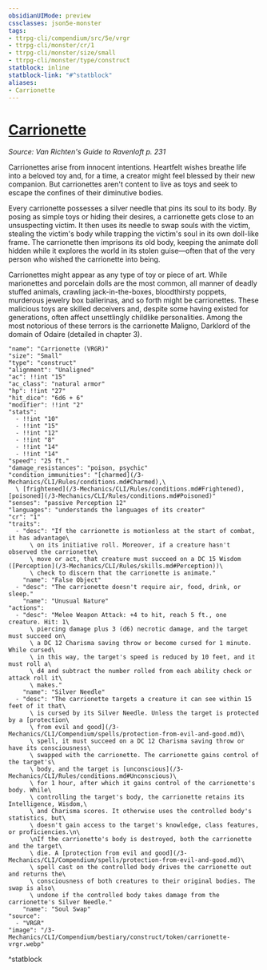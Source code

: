 ```yaml
---
obsidianUIMode: preview
cssclasses: json5e-monster
tags:
- ttrpg-cli/compendium/src/5e/vrgr
- ttrpg-cli/monster/cr/1
- ttrpg-cli/monster/size/small
- ttrpg-cli/monster/type/construct
statblock: inline
statblock-link: "#^statblock"
aliases:
- Carrionette
---
```

# [Carrionette](3-Mechanics\CLI\Compendium\bestiary\construct/carrionette-vrgr.md)
*Source: Van Richten's Guide to Ravenloft p. 231*  

Carrionettes arise from innocent intentions. Heartfelt wishes breathe life into a beloved toy and, for a time, a creator might feel blessed by their new companion. But carrionettes aren't content to live as toys and seek to escape the confines of their diminutive bodies.

Every carrionette possesses a silver needle that pins its soul to its body. By posing as simple toys or hiding their desires, a carrionette gets close to an unsuspecting victim. It then uses its needle to swap souls with the victim, stealing the victim's body while trapping the victim's soul in its own doll-like frame. The carrionette then imprisons its old body, keeping the animate doll hidden while it explores the world in its stolen guise—often that of the very person who wished the carrionette into being.

Carrionettes might appear as any type of toy or piece of art. While marionettes and porcelain dolls are the most common, all manner of deadly stuffed animals, crawling jack-in-the-boxes, bloodthirsty poppets, murderous jewelry box ballerinas, and so forth might be carrionettes. These malicious toys are skilled deceivers and, despite some having existed for generations, often affect unsettlingly childlike personalities. Among the most notorious of these terrors is the carrionette Maligno, Darklord of the domain of Odaire (detailed in chapter 3).

```statblock
"name": "Carrionette (VRGR)"
"size": "Small"
"type": "construct"
"alignment": "Unaligned"
"ac": !!int "15"
"ac_class": "natural armor"
"hp": !!int "27"
"hit_dice": "6d6 + 6"
"modifier": !!int "2"
"stats":
  - !!int "10"
  - !!int "15"
  - !!int "12"
  - !!int "8"
  - !!int "14"
  - !!int "14"
"speed": "25 ft."
"damage_resistances": "poison, psychic"
"condition_immunities": "[charmed](/3-Mechanics/CLI/Rules/conditions.md#Charmed),\
  \ [frightened](/3-Mechanics/CLI/Rules/conditions.md#Frightened), [poisoned](/3-Mechanics/CLI/Rules/conditions.md#Poisoned)"
"senses": "passive Perception 12"
"languages": "understands the languages of its creator"
"cr": "1"
"traits":
  - "desc": "If the carrionette is motionless at the start of combat, it has advantage\
      \ on its initiative roll. Moreover, if a creature hasn't observed the carrionette\
      \ move or act, that creature must succeed on a DC 15 Wisdom ([Perception](/3-Mechanics/CLI/Rules/skills.md#Perception))\
      \ check to discern that the carrionette is animate."
    "name": "False Object"
  - "desc": "The carrionette doesn't require air, food, drink, or sleep."
    "name": "Unusual Nature"
"actions":
  - "desc": "Melee Weapon Attack: +4 to hit, reach 5 ft., one creature. Hit: 1\
      \ piercing damage plus 3 (d6) necrotic damage, and the target must succeed on\
      \ a DC 12 Charisma saving throw or become cursed for 1 minute. While cursed\
      \ in this way, the target's speed is reduced by 10 feet, and it must roll a\
      \ d4 and subtract the number rolled from each ability check or attack roll it\
      \ makes."
    "name": "Silver Needle"
  - "desc": "The carrionette targets a creature it can see within 15 feet of it that\
      \ is cursed by its Silver Needle. Unless the target is protected by a [protection\
      \ from evil and good](/3-Mechanics/CLI/Compendium/spells/protection-from-evil-and-good.md)\
      \ spell, it must succeed on a DC 12 Charisma saving throw or have its consciousness\
      \ swapped with the carrionette. The carrionette gains control of the target's\
      \ body, and the target is [unconscious](/3-Mechanics/CLI/Rules/conditions.md#Unconscious)\
      \ for 1 hour, after which it gains control of the carrionette's body. While\
      \ controlling the target's body, the carrionette retains its Intelligence, Wisdom,\
      \ and Charisma scores. It otherwise uses the controlled body's statistics, but\
      \ doesn't gain access to the target's knowledge, class features, or proficiencies.\n\
      \nIf the carrionette's body is destroyed, both the carrionette and the target\
      \ die. A [protection from evil and good](/3-Mechanics/CLI/Compendium/spells/protection-from-evil-and-good.md)\
      \ spell cast on the controlled body drives the carrionette out and returns the\
      \ consciousness of both creatures to their original bodies. The swap is also\
      \ undone if the controlled body takes damage from the carrionette's Silver Needle."
    "name": "Soul Swap"
"source":
  - "VRGR"
"image": "/3-Mechanics/CLI/Compendium/bestiary/construct/token/carrionette-vrgr.webp"
```
^statblock